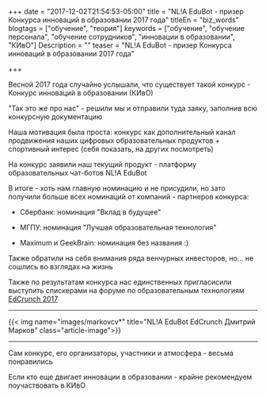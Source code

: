 +++
date = "2017-12-02T21:54:53-05:00"
title = "NL!A EduBot - призер Конкурса инноваций в образовании 2017 года"
titleEn = "biz_words"
blogtags = ["обучение", "теория"]
keywords = ["обучение", "обучение персонала", "обучение сотрудников", "инновации в образовании", "КИвО"]
Description = ""
teaser = "NL!A EduBot - призер Конкурса инноваций в образовании 2017 года"

+++

Весной 2017 года случайно услышали, что существует такой конкурс - Конкурс инноваций в образовании (КИвО)

"Так это же про нас" - решили мы и отправили туда заяку, заполнив всю конкурсную документацию

Наша мотивация была проста: конкурс как дополнительный канал продвижения наших цифровых образовательных продуктов + спортивный интерес (себя показать, на других посмотреть)

На конкурс заявили наш текущий продукт - платформу образовательных чат-ботов NL!A EduBot

В итоге - хоть нам главную номинацию и не присудили, но зато получили больше всех номинаций от компаний - партнеров конкурса:

- Сбербанк: номинация "Вклад в будущее"

- МГПУ: номинация "Лучшая образовательная технология"

- Maximum и GeekBrain: номинация без названия :)

Также обратили на себя внимания ряда венчурных инвесторов, но... не сошлись во взглядах на жизнь

Также по результатам конкурса нас единственных пригласисили выступить спискерами на форуме по образовательным технологиям <a href="http://2017.edcrunch.ru/speaker/152" target="_blank"> EdCrunch 2017</a>

<hr>
{{< img name="images/markovcv*" title="NL!A EduBot EdCrunch Дмитрий Марков" class="article-image">}}
<hr>

Сам конкурс, его организаторы, участники и атмосфера - весьма понравились

Если кто еще двигает инновации в образовании - крайне рекомендуем поучаствовать в КИвО